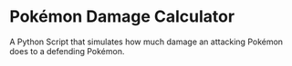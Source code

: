 # Pokémon Damage Calculator 

A Python Script that simulates how much damage an attacking Pokémon does to a defending Pokémon.  